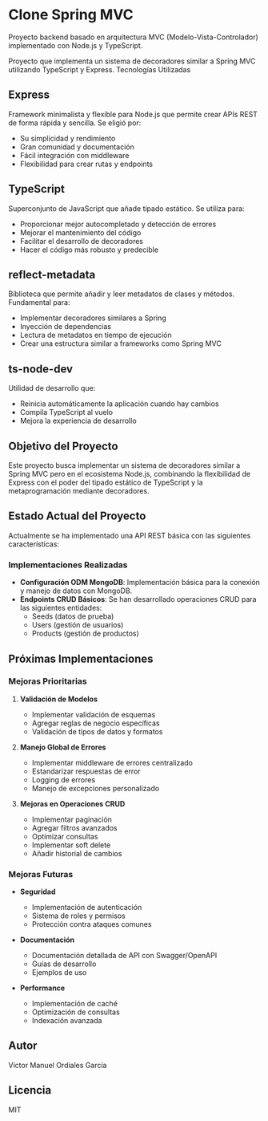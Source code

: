# Clone Spring MVC

Proyecto backend basado en arquitectura MVC (Modelo-Vista-Controlador) implementado con Node.js y TypeScript.


Proyecto que implementa un sistema de decoradores similar a Spring MVC utilizando TypeScript y Express.
Tecnologías Utilizadas

## Express
Framework minimalista y flexible para Node.js que permite crear APIs REST de forma rápida y sencilla. Se eligió por:

- Su simplicidad y rendimiento
- Gran comunidad y documentación
- Fácil integración con middleware
- Flexibilidad para crear rutas y endpoints

## TypeScript
Superconjunto de JavaScript que añade tipado estático. Se utiliza para:

- Proporcionar mejor autocompletado y detección de errores
- Mejorar el mantenimiento del código
- Facilitar el desarrollo de decoradores
- Hacer el código más robusto y predecible

## reflect-metadata
Biblioteca que permite añadir y leer metadatos de clases y métodos. Fundamental para:

- Implementar decoradores similares a Spring
- Inyección de dependencias
- Lectura de metadatos en tiempo de ejecución
- Crear una estructura similar a frameworks como Spring MVC

## ts-node-dev
Utilidad de desarrollo que:

- Reinicia automáticamente la aplicación cuando hay cambios
- Compila TypeScript al vuelo
- Mejora la experiencia de desarrollo

## Objetivo del Proyecto
Este proyecto busca implementar un sistema de decoradores similar a Spring MVC pero en el ecosistema Node.js, combinando la flexibilidad de Express con el poder del tipado estático de TypeScript y la metaprogramación mediante decoradores.


## Estado Actual del Proyecto

Actualmente se ha implementado una API REST básica con las siguientes características:

### Implementaciones Realizadas

- **Configuración ODM MongoDB**: Implementación básica para la conexión y manejo de datos con MongoDB.
- **Endpoints CRUD Básicos**: Se han desarrollado operaciones CRUD para las siguientes entidades:
  - Seeds (datos de prueba)
  - Users (gestión de usuarios)
  - Products (gestión de productos)

## Próximas Implementaciones

### Mejoras Prioritarias

1. **Validación de Modelos**
   - Implementar validación de esquemas
   - Agregar reglas de negocio específicas
   - Validación de tipos de datos y formatos

2. **Manejo Global de Errores**
   - Implementar middleware de errores centralizado
   - Estandarizar respuestas de error
   - Logging de errores
   - Manejo de excepciones personalizado

3. **Mejoras en Operaciones CRUD**
   - Implementar paginación
   - Agregar filtros avanzados
   - Optimizar consultas
   - Implementar soft delete
   - Añadir historial de cambios

### Mejoras Futuras

- **Seguridad**
  - Implementación de autenticación
  - Sistema de roles y permisos
  - Protección contra ataques comunes

- **Documentación**
  - Documentación detallada de API con Swagger/OpenAPI
  - Guías de desarrollo
  - Ejemplos de uso

- **Performance**
  - Implementación de caché
  - Optimización de consultas
  - Indexación avanzada


## Autor 
Víctor Manuel Ordiales García

## Licencia
MIT
